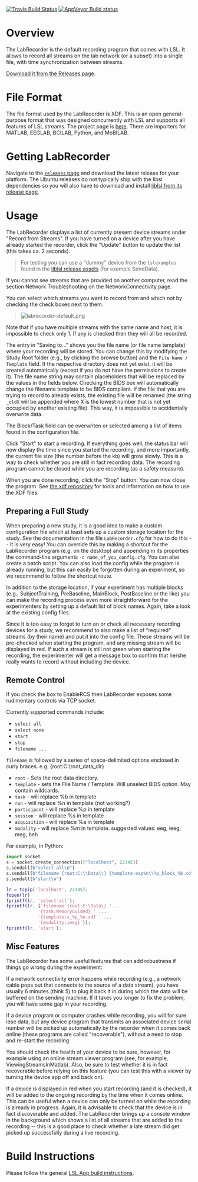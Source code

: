 [![Travis Build Status](https://travis-ci.org/labstreaminglayer/App-LabRecorder.svg?branch=master)](https://travis-ci.org/labstreaminglayer/App-LabRecorder)
[![AppVeyor Build status](https://ci.appveyor.com/api/projects/status/h3ag84tt5xhflhr7?svg=true)](https://ci.appveyor.com/project/cboulay/app-labrecorder)

# Overview

The LabRecorder is the default recording program that comes with LSL. It allows to record all streams on the lab network (or a subset) into a single file, with time synchronization between streams.

[Download it from the Releases page](https://github.com/labstreaminglayer/App-LabRecorder/releases).

# File Format

The file format used by the LabRecorder is XDF. This is an open general-purpose format that was designed concurrently with LSL and supports all features of LSL streams. The project page is [here](https://github.com/sccn/xdf). There are importers for MATLAB, EEGLAB, BCILAB, Python, and MoBILAB.

# Getting LabRecorder

Navigate to the [`releases` page](https://github.com/labstreaminglayer/App-LabRecorder/releases) and download the latest release for your platform.
The Ubuntu releases do not typically ship with the libsl dependencies so you will also have to download and install [liblsl from its release page](https://github.com/sccn/liblsl/releases).

# Usage

The LabRecorder displays a list of currently present device streams under "Record from Streams". If you have turned on a device after you have already started the recorder, click the "Update" button to update the list (this takes ca. 2 seconds).
> For testing you can use a "dummy" device from the `lslexamples` found in the [liblsl release assets](https://github.com/sccn/liblsl/releases) (for example SendData<!--, SendStringMarkers, and SendDataSimple-->).

If you cannot see streams that are provided on another computer, read the section Network Troubleshooting on the NetworkConnectivity page.

You can select which streams you want to record from and which not by checking the check boxes next to them.
> ![labrecorder-default.png](doc/labrecorder-default.png)

Note that if you have multiple streams with the same name and host, it is impossible to check only 1. If any is checked then they will all be recorded.

The entry in "Saving to..." shows you the file name (or file name template) where your recording will be stored. You can change this by modifying the Study Root folder (e.g., by clicking the browse button) and the `File Name / Template` field. If the respective directory does not yet exist, it will be created automatically (except if you do not have the permissions to create it). The file name string may contain placeholders that will be replaced by the values in the fields below. Checking the BIDS box will automatically change the filename template to be BIDS compliant. If the file that you are trying to record to already exists, the existing file will be renamed (the string `_oldX` will be appended where X is the lowest number that is not yet occupied by another existing file). This way, it is impossible to accidentally overwrite data.

The Block/Task field can be overwriten or selected among a list of items found in the configuration file.

<!--If the checkbox "Enable scripted actions" is checked, then scripted actions that are defined in your current config file will be automatically invoked when you click Start, Stop, or select a block. This check box is by normally unchecked unless you have custom-tailored a configuration to your experiment or experimentation environment.-->

Click "Start" to start a recording. If everything goes well, the status bar will now display the time since you started the recording, and more importantly, the current file size (the number before the kb) will grow slowly. This is a way to check whether you are still in fact recording data. The recording program cannot be closed while you are recording (as a safety measure).

When you are done recording, click the "Stop" button. You can now close the program. See [the xdf repository](https://github.com/sccn/xdf) for tools and information on how to use the XDF files.

## Preparing a Full Study

When preparing a new study, it is a good idea to make a custom configuration file which at least sets up a custom storage location for the study. See the documentation in the file `LabRecorder.cfg` for how to do this -- it is very easy! <!--The file `sample_config.cfg` contains a somewhat more advanced setup for reference. By default, the file `default_config.cfg` is loaded at startup.--> You can override this by making a shortcut for the LabRecorder program (e.g. on the desktop) and appending in its properties the command-line arguments `-c name_of_you_config.cfg`. You can also create a batch script. You can also load the config while the program is already running, but this can easily be forgotten during an experiment, so we recommend to follow the shortcut route.

In addition to the storage location, if your experiment has multiple blocks (e.g., SubjectTraining, PreBaseline, MainBlock, PostBaseline or the like) you can make the recording process even more straightforward for the experimenters by setting up a default list of block names. Again, take a look at the existing config files.

Since it is too easy to forget to turn on or check all necessary recording devices for a study, we recommend to also make a list of "required" streams (by their name) and put it into the config file. These streams will be pre-checked when starting the program, and any missing stream will be displayed in red. If such a stream is still not green when starting the recording, the experimenter will get a message box to confirm that he/she really wants to record without including the device.

<!--Advanced users might consider automating further steps in the recording process (for example starting the experiment script itself), which can be done by assinging scripted actions in the configuration file. The file `sample_config.cfg` contains pre-defined actions to remote-control the SNAP experimentation environment. In particular, when you click a block, the corresponding SNAP .cfg file will be loaded, and when you click start, the module will be started. Keep in mind, however, that homegrown scripted actions carry the risk of accidentally crashing the recording program, so they need to be carefully tested. One subtle consideration is that the module definitions happen in the context of the main class of the LabRecorder.-->

<!--The following picture shows the the recorder fully configured for a particular study. The BioSemi device is displayed in red because it is not yet turned on. The file naming scheme is customized, and there are four blocks pre-configured with associated scripted actions.
> ![labrecorder-study.png](labrecorder-study.png)-->

## Remote Control

If you check the box to EnableRCS then LabRecorder exposes some rudimentary controls via TCP socket.

Currently supported commands include:
* `select all`
* `select none`
* `start`
* `stop`
* `filename ...`

`filename` is followed by a series of space-delimited options enclosed in curly braces. e.g. {root:C:\root_data_dir}
* `root` - Sets the root data directory.
* `template` - sets the File Name / Template. Will unselect BIDS option. May contain wildcards.
* `task` - will replace %b in template
* `run` - will replace %n in template (not working?)
* `participant` - will replace %p in template
* `session` - will replace %s in template
* `acquisition` - will replace %a in template
* `modality` - will replace %m in template. suggested values: eeg, ieeg, meg, beh


For example, in Python:

```python
import socket
s = socket.create_connection(("localhost", 22345))
s.sendall(b"select all\n")
s.sendall(b"filename {root:C:\\Data\\} {template:exp%n\\%p_block_%b.xdf} {run:2} {participant:P003} {task:MemoryGuided}\n")
s.sendall(b"start\n")
```

```Matlab
lr = tcpip('localhost', 22345); 
fopen(lr)
fprintf(lr, 'select all');
fprintf(lr, ['filename {root:C:\Data\} '...
            '{task:MemoryGuided} ' ...
            '{template:s_%p_%n.xdf ' ...
            '{modality:ieeg}']); 
fprintf(lr, 'start');
```

## Misc Features

The LabRecorder has some useful features that can add robustness if things go wrong during the experiment:

If a network connectivity error happens while recording (e.g., a network cable pops out that connects to the source of a data stream), you have usually 6 minutes (think 5) to plug it back it in during which the data will be buffered on the sending machine. If it takes you longer to fix the problem, you will have some gap in your recording.

If a device program or computer crashes while recording, you will for sure lose data, but any device program that transmits an associated device serial number will be picked up automatically by the recorder when it comes back online (these programs are called "recoverable"), without a need to stop and re-start the recording.

You should check the health of your device to be sure, however, for example using an online stream viewer program (see, for example, ViewingStreamsInMatlab). Also, be sure to test whether it is in fact recoverable before relying on this feature (you can test this with a viewer by turning the device app off and back on).

If a device is displayed in red when you start recording (and it is checked), it will be added to the ongoing recording by the time when it comes online. This can be useful when a device can only be turned on while the recording is already in progress. Again, it is advisable to check that the device is in fact discoverable and added. The LabRecorder brings up a console window in the background which shows a list of all streams that are added to the recording -- this is a good place to check whether a late stream did get picked up successfully during a live recording.

# Build Instructions

Please follow the general [LSL App build instructions](https://labstreaminglayer.readthedocs.io/dev/app_build.html).
